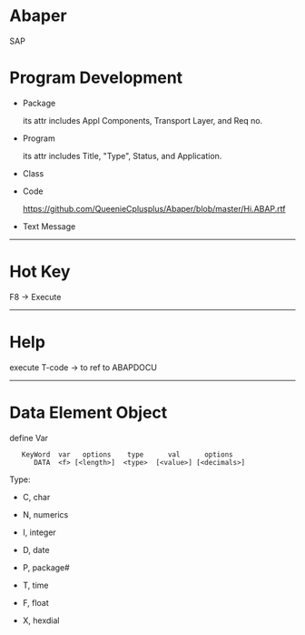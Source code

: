 # Abaper
SAP

# Program Development

* Package 
  
  its attr includes Appl Components, Transport Layer, and Req no.

* Program

  its attr includes Title, "Type", Status, and Application.
 
* Class

* Code

  https://github.com/QueenieCplusplus/Abaper/blob/master/Hi.ABAP.rtf

* Text Message

___________________________

# Hot Key

F8 -> Execute

___________________________

# Help

execute T-code -> to ref to ABAPDOCU

___________________________

# Data Element Object

define Var

       KeyWord  var   options    type      val      options
          DATA  <f> [<length>]  <type>  [<value>] [<decimals>]
           
Type:

* C, char

* N, numerics

* I, integer

* D, date

* P, package#

* T, time

* F, float

* X, hexdial
